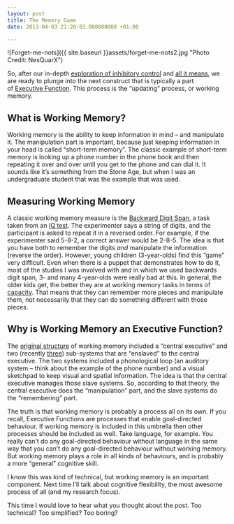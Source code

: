 ```yaml
---
layout: post
title: The Memory Game
date: 2013-04-03 21:20:03.000000000 +01:00

---
```

 
![Forget-me-nots]({{ site.baseurl }}assets/forget-me-nots2.jpg "Photo Credit: NesQuarX")

So, after our in-depth [exploration of inhibitory control](https://galpod.com/when-simon-doesnt-say-inhibitory-control-in-children/) and [all it means](https://galpod.com/the-marshmallow-task-revisited/), we are ready to plunge into the next construct that is typically a part of [Executive Function](https://galpod.com/whos-the-executive/). This process is the “updating” process, or working memory.

## What is Working Memory?

Working memory is the ability to keep information in mind – and manipulate it. The manipulation part is important, because just keeping information in your head is called “short-term memory”. The classic example of short-term memory is looking up a phone number in the phone book and then repeating it over and over until you get to the phone and can dial it. It sounds like it’s something from the Stone Age, but when I was an undergraduate student that was the example that was used.

## Measuring Working Memory

A classic working memory measure is the [Backward Digit Span](http://www.sciencedirect.com/science/article/pii/S0022096512002408), a task taken from an [IQ test](http://en.wikipedia.org/wiki/Wechsler_Adult_Intelligence_Scale). The experimenter says a string of digits, and the participant is asked to repeat it in a reversed order. For example, if the experimenter said 5-8-2, a correct answer would be 2-8-5\. The idea is that you have both to remember the digits _and_ manipulate the information (reverse the order). However, young children (3-year-olds) find this “game” very difficult. Even when there is a puppet that demonstrates how to do it, most of the studies I was involved with and in which we used backwards digit span, 3- and many 4-year-olds were really bad at this. In general, the older kids get, the better they are at working memory tasks in terms of [capacity](http://www.mendeley.com/catalog/structure-working-memory-4-15-years-age/). That means that they can remember more pieces and manipulate them, not necessarily that they can do something different with those pieces.

## Why is Working Memory an Executive Function?

The [original structure](http://www.sciencemag.org/content/255/5044/556.short) of working memory included a “central executive” and two (recently [three](http://www.sciencedirect.com/science/article/pii/S1364661300015382)) sub-systems that are “enslaved” to the central executive. The two systems included a phonological loop (an auditory system – think about the example of the phone number) and a visual sketchpad to keep visual and spatial information. The idea is that the central executive manages those slave systems. So, according to that theory, the central executive does the “manipulation” part, and the slave systems do the “remembering” part.

The truth is that working memory is probably a process all on its own. If you recall, Executive Functions are processes that enable goal-directed behaviour. If working memory is included in this umbrella then other processes should be included as well. Take language, for example. You really can’t do any goal-directed behaviour without language in the same way that you can’t do any goal-directed behaviour without working memory. But working memory plays a role in all kinds of behaviours, and is probably a more “general” cognitive skill.

I know this was kind of technical, but working memory is an important component. Next time I’ll talk about cognitive flexibility, the most awesome process of all (and my research focus).

This time I would love to hear what you thought about the post. Too technical? Too simplified? Too boring?
